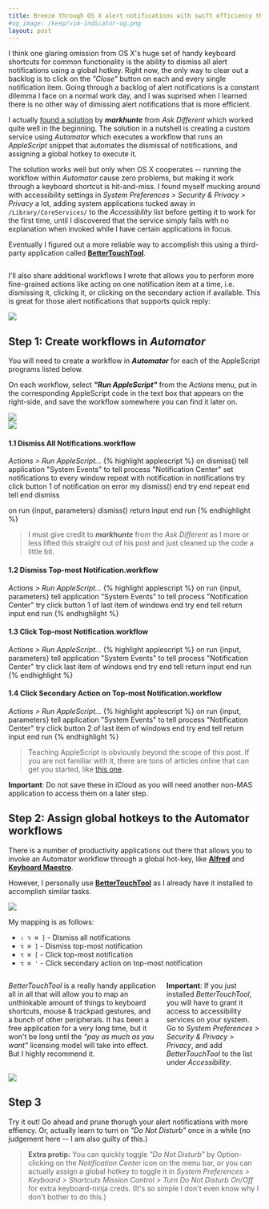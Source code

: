 ```yaml
---
title: Breeze through OS X alert notifications with swift efficiency through keyboard shortcuts
#og_image: /keep/vim-indicator-og.png
layout: post
---
```


I think one glaring omission from OS X's huge set of handy keyboard shortcuts for 
common functionality is the ability to dismiss all alert notifications using a global hotkey. Right now,
the only way to clear out a backlog is to click on the <em>"Close"</em> button on each and every single notification item.
Going through a backlog of alert notifications is a constant dilemma I face on a normal work day,
and I was suprised when I learned there is no other way of dimissing alert notifications that is more efficient.

<!--stop-->

I actually [found a solution](http://apple.stackexchange.com/a/155736A) by ___markhunte___ from _Ask Different_ which worked
quite well in the beginning. The solution in a nutshell is creating a custom service using _Automator_
which executes a workflow that runs an _AppleScript_ snippet that automates the
dismissal of notifications, and assigning a global hotkey to execute it.

The solution works well but only when OS X cooperates -- running the
workflow within _Automator_ cause zero problems, but making it work through
a keyboard shortcut is hit-and-miss. I found myself mucking around with accessibility settings in _System
Preferences > Security & Privacy > Privacy_ a lot, adding system applications
tucked away in `/Library/CoreServices/` to the _Accessibility_ list before getting it to work for
the first time, until I discovered that the service simply fails with no
explanation when invoked while I have certain applications in focus.

Eventually I figured out a more reliable way to accomplish this using a third-party application called [__BetterTouchTool__](http://www.boastr.net).

<div class="row">
    <div class="columns large-7 text-justify">
    <p>
        I'll also share additional workflows I wrote that allows you to perform more fine-grained actions like acting on one
        notification item at a time, i.e. dismissing it, clicking it, or clicking on
        the secondary action if available. This is great for those alert notifications
        that supports quick reply:
    </p>
    </div>
    <div class="columns large-5">
        <img src="/img/slackbot-quick-reply.png" />
    </div>
</div>


## Step 1: Create workflows in _Automator_

You will need to create a workflow in ___Automator___ for each of the
AppleScript programs listed below.

On each workflow, select ___"Run AppleScript"___ from the _Actions_ menu, put
in the corresponding AppleScript code in the text box that appears on the right-side, and
save the workflow somewhere you can find it later on.

<div class="row">
    <div class="columns large-6">
        <img src="/img/automator-create-workflow.png" />
    </div>
    <div class="columns large-6">
        <img src="/img/automator-workflow.png" />
    </div>
</div>

#### 1.1 Dismiss All Notifications.workflow

_Actions > Run AppleScript..._
{% highlight applescript %}
on dismiss()
   tell application "System Events" to tell process "Notification Center"
        set notifications to every window
        repeat with notification in notifications
            try
                click button 1 of notification
            on error
                my dismiss()
            end try
        end repeat
    end tell
end dismiss

on run {input, parameters}
    dismiss()
    return input
end run
{% endhighlight %}

> I must give credit to ___markhunte___ from the _Ask Different_ as I more or less lifted this straight out of his post and just cleaned up the code a little bit.

#### 1.2 Dismiss Top-most Notification.workflow

_Actions > Run AppleScript..._
{% highlight applescript %}
on run {input, parameters}
    tell application "System Events" to tell process "Notification Center"
        try
            click button 1 of last item of windows
        end try
    end tell
    return input
end run
{% endhighlight %}

#### 1.3 Click Top-most Notification.workflow

_Actions > Run AppleScript..._
{% highlight applescript %}
on run {input, parameters}
    tell application "System Events" to tell process "Notification Center"
        try
            click last item of windows
        end try
    end tell
    return input
end run
{% endhighlight %}

#### 1.4 Click Secondary Action on Top-most Notification.workflow

_Actions > Run AppleScript..._
{% highlight applescript %}
on run {input, parameters}
    tell application "System Events" to tell process "Notification Center"
        try
            click button 2 of last item of windows
        end try
    end tell
    return input
end run
{% endhighlight %}

> Teaching AppleScript is obviously beyond the scope of this post. If you are
not familiar with it, there are tons of articles online that can get you started, like [this one](http://computers.tutsplus.com/tutorials/the-ultimate-beginners-guide-to-applescript--mac-3436).

__Important__: Do not save these in iCloud as you will need another non-MAS application to
access them on a later step.

<!--## Step 2: Grant assistive services to the AppleScript applications-->

<!--Go to ___System Preferences > Security & Privacy > Privacy___, and add the-->
<!--applications you just created (_not the AppleScript source files_) to the list.-->

<!--<img src="/img/security-and-privacy.png" />-->

## Step 2: Assign global hotkeys to the Automator workflows

There is a number of productivity applications out there that allows you to invoke an Automator workflow
through a global hot-key, like [__Alfred__](https://www.alfredapp.com/) and [__Keyboard Maestro__](https://www.keyboardmaestro.com/main/).

However, I personally use __[BetterTouchTool](http://www.boastr.net/)__ as I already have
it installed to accomplish similar tasks. 

<img src="/img/bettertouchtool.png">

My mapping is as follows:

* `⇧ ⌥ ⌘ ]` - Dismiss all notifications
* `⌥ ⌘ ]` - Dismiss top-most notification
* `⌥ ⌘ [` - Click top-most notification
* `⌥ ⌘ '` - Click secondary action on top-most notification

<div class="row">
    <div class="columns large-6">
        <p>
            <em>BetterTouchTool</em> is a really handy application all in all that will allow you to map an unthinkable amount of things to keyboard
            shortcuts, mouse & trackpad gestures, and a bunch of other peripherals.
            It has been a free application for a very long time, but
            it won't be long until the <em>"pay as much as you want"</em> licensing model will take into
            effect. But I highly recommend it.
        </p>
        <p>
            <strong>Important</strong>: If you just installed <em>BetterTouchTool</em>, you will have to grant it access to accessibility services on your system. Go to <em>System Preferences > Security & Privacy > Privacy</em>, and add <em>BetterTouchTool</em> to the list under <em>Accessibility</em>.
        </p>
    </div>
    <div class="columns large-6">
        <img src="/img/accessibility.png" />
    </div>
</div>



## Step 3

Try it out! Go ahead and prune thorugh your alert notifications with more effiency. Or, actually learn to turn on _"Do Not Disturb"_ once in a while (no judgement here -- I am also guilty of this.)

> __Extra protip:__ You can quickly toggle _"Do Not Disturb"_ by Option-clicking
on the _Notification Center_ icon on the menu bar, or you can actually assign
a global hotkey to toggle it in _System Preferences > Keyboard > Shortcuts
> Mission Control > Turn Do Not Disturb On/Off_ for extra keyboard-ninja creds.
(It's so simple I don't even know why I don't bother to do this.)

